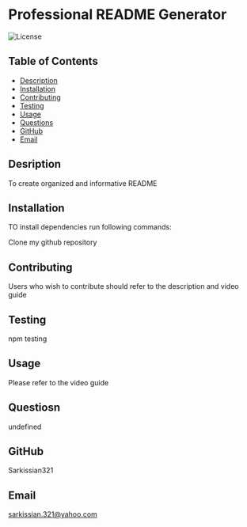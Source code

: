 # Professional README Generator

  ![License](https://img.shields.io/badge/License-MIT-blue.svg)

  ## Table of Contents

  * [Description](#description)
  * [Installation](#installation)
  * [Contributing](#contributing)
  * [Testing](#testing)
  * [Usage](#usage)
  * [Questions](#questions)
  * [GitHub](#github)
  * [Email](#email)

  ## Desription

  To create organized and informative README

  ## Installation

  TO install dependencies run following commands:

  Clone my github repository

  ## Contributing

  Users who wish to contribute should refer to the description and video guide

  ## Testing

  npm testing

  ## Usage

  Please refer to the video guide

  ## Questiosn

  undefined

  ## GitHub

  Sarkissian321

  ## Email

  sarkissian.321@yahoo.com
